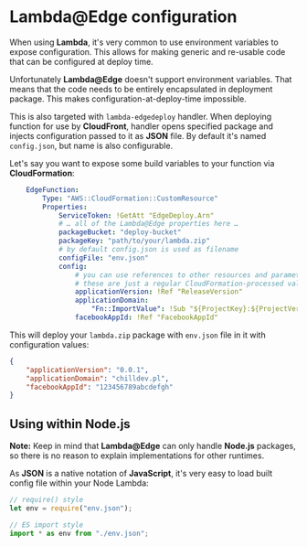 <!---
# This file is part of the pl.wrzasq.lambda.
#
# @license http://mit-license.org/ The MIT license
# @copyright 2018 - 2019 © by Rafał Wrzeszcz - Wrzasq.pl.
-->

# Lambda@Edge configuration

When using **Lambda**, it's very common to use environment variables to expose configuration. This allows for making
generic and re-usable code that can be configured at deploy time.

Unfortunately **Lambda@Edge** doesn't support environment variables. That means that the code needs to be entirely
encapsulated in deployment package. This makes configuration-at-deploy-time impossible.

This is also targeted with `lambda-edgedeploy` handler. When deploying function for use by **CloudFront**, handler
opens specified package and injects configuration passed to it as **JSON** file. By default it's named `config.json`,
but name is also configurable.

Let's say you want to expose some build variables to your function via **CloudFormation**:

```yaml
    EdgeFunction:
        Type: "AWS::CloudFormation::CustomResource"
        Properties:
            ServiceToken: !GetAtt "EdgeDeploy.Arn"
            # … all of the Lambda@Edge properties here …
            packageBucket: "deploy-bucket"
            packageKey: "path/to/your/lambda.zip"
            # by default config.json is used as filename
            configFile: "env.json"
            config:
                # you can use references to other resources and parameters
                # these are just a regular CloudFormation-processed values
                applicationVersion: !Ref "ReleaseVersion"
                applicationDomain:
                    "Fn::ImportValue": !Sub "${ProjectKey}:${ProjectVersion}:DomainName"
                facebookAppId: !Ref "FacebookAppId"
```

This will deploy your `lambda.zip` package with `env.json` file in it with configuration values:

```json
{
    "applicationVersion": "0.0.1",
    "applicationDomain": "chilldev.pl",
    "facebookAppId": "123456789abcdefgh"
}
```

## Using within Node.js

**Note:** Keep in mind that **Lambda@Edge** can only handle **Node.js** packages, so there is no reason to explain
implementations for other runtimes.

As **JSON** is a native notation of **JavaScript**, it's very easy to load built config file within your Node Lambda:

```js
// require() style
let env = require("env.json");

// ES import style
import * as env from "./env.json";
```
